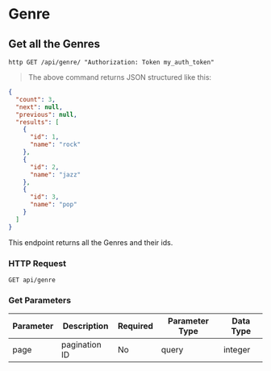 # Genre

## Get all the Genres

```shell
http GET /api/genre/ "Authorization: Token my_auth_token"
```

> The above command returns JSON structured like this:

```json
{
  "count": 3,
  "next": null,
  "previous": null,
  "results": [
    {
      "id": 1,
      "name": "rock"
    },
    {
      "id": 2,
      "name": "jazz"
    },
    {
      "id": 3,
      "name": "pop"
    }
  ]
}
```

This endpoint returns all the Genres and their ids.

### HTTP Request

`GET api/genre`

### Get Parameters

Parameter | Description | Required | Parameter Type | Data Type
--------- | ----------- | -------- | -------------- | ---------
page | pagination ID | No | query | integer

